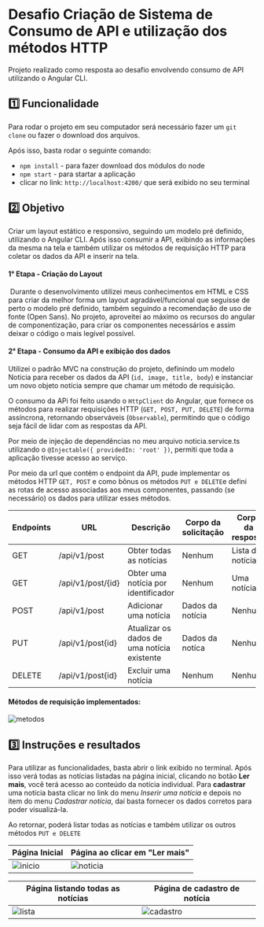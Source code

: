 
# Desafio Criação de Sistema de Consumo de API e utilização dos métodos HTTP

Projeto realizado como resposta ao desafio envolvendo consumo de API utilizando o Angular CLI. 

## 1️⃣​ Funcionalidade
Para rodar o projeto em seu computador será necessário fazer um `git clone` ou fazer o download dos arquivos.

Após isso, basta rodar o seguinte comando: 
- `npm install` - para fazer download dos módulos do node
- `npm start` - para startar a aplicação
- clicar no link: `http://localhost:4200/` que será exibido no seu terminal

## 2️⃣​ Objetivo
Criar um layout estático e responsivo, seguindo um modelo pré definido, utilizando o Angular CLI. Após isso consumir a API, exibindo as informações da mesma na tela e também utilizar os métodos de requisição HTTP para coletar os dados da API e inserir na tela. 

####  1° Etapa - Criação do Layout
​
Durante o desenvolvimento utilizei meus conhecimentos em HTML e CSS para criar da melhor forma um layout agradável/funcional que seguisse de perto o modelo pré definido, também seguindo a recomendação de uso de fonte (Open Sans). No projeto, aproveitei ao máximo os recursos do angular de componentização, para criar os componentes necessários e assim deixar o código o mais legível possível. 

#### 2° Etapa - Consumo da API e exibição dos dados
Utilizei o padrão MVC na construção do projeto, definindo um modelo Noticia para receber os dados da API (`id, image, title, body`) e instanciar um novo objeto notícia sempre que chamar um método de requisição.

O consumo da APi foi feito usando o `HttpClient` do Angular, que fornece os métodos para realizar requisições HTTP (`GET, POST, PUT, DELETE`) de forma assíncrona, retornando observáveis (`Observable`), permitindo que o código seja fácil de lidar com as respostas da API.

Por meio de injeção de dependências no meu arquivo noticia.service.ts utilizando o `@Injectable({ providedIn: 'root' })`, permiti que toda a aplicação tivesse acesso ao serviço. 

Por meio da url que contém o endpoint da API, pude implementar os métodos HTTP `GET, POST` e como bônus os métodos `PUT e DELETE`e defini as rotas de acesso associadas aos meus componentes, passando (se necessário) os dados para utilizar esses métodos.

Endpoints | URL               | Descrição                                       | Corpo da solicitação  | Corpo da resposta |
----------| ------------------| ------------------------------------------------|-----------------------|-------------------|
GET       | /api/v1/post      | Obter todas as notícias                         | Nenhum                | Lista de notícias |
GET       | /api/v1/post/{id} | Obter uma notícia por identificador             | Nenhum                | Uma notícia       |
POST      | /api/v1/post      | Adicionar uma notícia                           | Dados da notícia      | Nenhum            |
PUT       | /api/v1/post{id}  | Atualizar os dados de uma notícia existente     | Dados da notíca       | Nenhum            |
DELETE    | /api/v1/post{id}  | Excluir uma notícia                             | Nenhum                | Nenhum            |


#### Métodos de requisição implementados: 
![metodos](https://github.com/user-attachments/assets/3e088e43-d820-4a17-9a5f-d250e4b372ff)

## 3️⃣​ Instruções e resultados
Para utilizar as funcionalidades, basta abrir o link exibido no terminal. Após isso verá todas as notícias listadas na página inicial, clicando no botão **Ler mais**, você terá acesso ao conteúdo da notícia individual. 
Para **cadastrar** uma notícia basta clicar no link do menu _Inserir uma notícia_ e depois no item do menu _Cadastrar notícia_, daí basta fornecer os dados corretos para poder visualizá-la. 

Ao retornar, poderá listar todas as notícias e também utilizar os outros métodos `PUT e DELETE`

| Página Inicial               | Página ao clicar em "Ler mais"|
|------------------------------|-------------------------------|
| ![inicio](https://github.com/user-attachments/assets/219e77ac-3c17-4aae-89a7-51329bfd655c) | ![noticia](https://github.com/user-attachments/assets/e872b944-6f3c-4c8a-a90f-663c94ee6b4e) 

| Página listando todas as notícias               | Página de cadastro de notícia|
|------------------------------|-------------------------------|
|![lista](https://github.com/user-attachments/assets/a6ba4176-a961-4039-8a28-abe663d96af9) | ![cadastro](https://github.com/user-attachments/assets/107eef47-6ba4-49bd-9c22-6228359191ec)  |------------------------------|-------------------------------|



